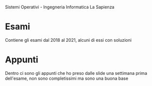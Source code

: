 Sistemi Operativi - Ingegneria Informatica La Sapienza

# Esami
Contiene gli esami dal 2018 al 2021, alcuni di essi con soluzioni

# Appunti
Dentro ci sono gli appunti che ho preso dalle slide una settimana prima dell'esame, non sono completissimi ma sono una buona base

